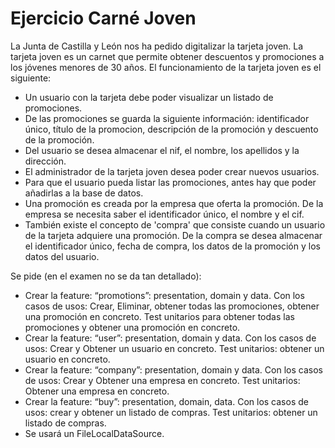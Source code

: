 # Ejercicio Carné Joven
La Junta de Castilla y León nos ha pedido digitalizar la tarjeta joven. 
La tarjeta joven es un carnet que permite obtener descuentos y promociones a los jóvenes menores de 30 años.
El funcionamiento de la tarjeta joven es el siguiente:

 - Un usuario con la tarjeta debe poder visualizar un listado de promociones. 
 - De las promociones se guarda la siguiente información: identificador único, título de la promocion, descripción de la promoción y descuento de la promoción.
 - Del usuario se desea almacenar el nif, el nombre, los apellidos y la dirección. 
 - El administrador de la tarjeta joven desea poder crear nuevos usuarios. 
 - Para que el usuario pueda listar las promociones, antes hay que poder añadirlas a la base de datos. 
 - Una promoción es creada por la empresa que oferta la promoción. De la empresa se necesita saber el identificador único, el nombre y el cif. 
 - También existe el concepto de 'compra' que consiste cuando un usuario de la tarjeta adquiere una promoción. De la compra se desea almacenar el identificador único, fecha de compra, los datos de la promoción y los datos del usuario.

Se pide (en el examen no se da tan detallado):
 - Crear la feature: “promotions”: presentation, domain y data. Con los casos de usos: Crear, Eliminar, obtener todas las promociones, obtener una promoción en concreto. Test unitarios para obtener todas las promociones y obtener una promoción en concreto. 
 - Crear la feature: “user”: presentation, domain y data. Con los casos de usos: Crear y Obtener un usuario en concreto. Test unitarios: obtener un usuario en concreto. 
 - Crear la feature: “company”: presentation, domain y data. Con los casos de usos: Crear y Obtener una empresa en concreto. Test unitarios: Obtener una empresa en concreto. 
 - Crear la feature: “buy”: presentation, domain, data. Con los casos de usos: crear y obtener un listado de compras. Test unitarios: obtener un listado de compras.
 - Se usará un FileLocalDataSource.